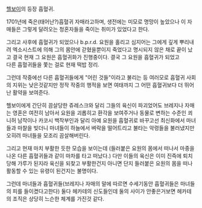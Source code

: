 [헬보이](%ED%97%AC%EB%B3%B4%EC%9D%B4.md)의 등장 흡혈귀.

1701년에 죽은(태어난?)흡혈귀 자매라고하며, 생전에는 미모로 명망이 높았으나 이 자매들은 그렇게 달려오는 청혼자들을 죽이는 취미가
있었다고 한다.

그리고 사후에 흡혈귀가 되었으나 b.p.r.d. 요원을 홀리고 심지어는 그에게 깊게 뿌리내려 엑소시스트에 의해 그의 몸안에 갇혔을뿐이지
죽었다고 명시되지 않은 채로 끝이 났고 결국 현재 그 요원은 흡혈귀화가 진행중이다. 결국 그 요원을 흡혈귀가 되었고  
다른 흡혈귀들을 쫓는 걸로 현재 떡밥 정리.

그런데 작중에선 다른 흡혈귀들에게 "어린 것들"이라고 불리는 등 여러모로 흡혈귀 사회의 지위는 낮은것같지만 정작 작중의 행적을 보면 여태까지
그 어떤 흡혈귀보다 더 뛰어난 활약을 보여준다.

헬보이에게 간단히 끔살당한 쥬레스크와 달리 그들의 육신이 파괴었어도 브레지나 자매는 영혼은 여전히 남아서 요원을 괴롭히고 환각을 보여주거나
동물로 변하는 수준인 쾨니허 남작이나 카코시 백작부인과 달리 아예 요원을 흡혈귀로 바꾸고선 최신화에서 마녀들과 마찰을 빚더니 마녀들이
하늘에서 벼락을 떨어트리고 불타는 악령들을 불러냈지만 오히려 마녀들을 모조리 끔살해버린다.

그리고 현재 마치 부활한 듯한 모습을 보이는데 (들러붙은 요원의 몸에서 떠나서 마중을 나온 다른 흡혈귀들과 같이 마차를 타고 떠났다.) 다만
이들의 육신은 이미 진즉에 퇴치당해 가루가 된지라 육신을 되찾고 부활한건지 아니면 단지 들러붙은 요원의 몸을 떠나 활동할 수 있는 유령이
된건지는 불명이다.

그런데 마녀들과 흡혈귀들(브레지나 자매의 말에 따르면 수세기동안 흡혈귀들은 마녀들의 피를 들이켰다고한다) 둘다 헤카테의 신도들인데 둘의
사이가 안좋은거보면 헤카테의 조직은 상당히 느슨한 체계를 가진것 같다.

